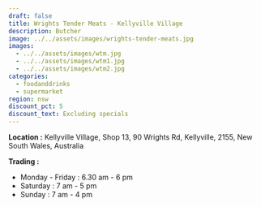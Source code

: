 ```yaml
---
draft: false
title: Wrights Tender Meats - Kellyville Village
description: Butcher
image: ../../assets/images/wrights-tender-meats.jpg
images:
  - ../../assets/images/wtm.jpg
  - ../../assets/images/wtm1.jpg
  - ../../assets/images/wtm2.jpg
categories:
  - foodanddrinks
  - supermarket
region: nsw
discount_pct: 5
discount_text: Excluding specials
---
```


**Location :** Kellyville Village, Shop 13, 90 Wrights Rd, Kellyville, 2155, New South Wales, Australia

**Trading :**

- Monday - Friday : 6.30 am - 6 pm
- Saturday : 7 am - 5 pm
- Sunday : 7 am - 4 pm
